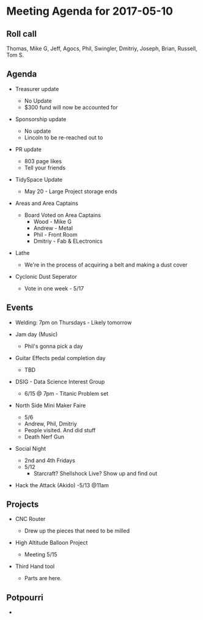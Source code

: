 Meeting Agenda for 2017-05-10
==============================

Roll call
---------
Thomas, Mike G, Jeff, Agocs, Phil, Swingler, Dmitriy, Joseph, Brian, Russell, Tom S.


Agenda
------
- Treasurer update
  - No Update
  - $300 fund will now be accounted for
 
- Sponsorship update
  - No update
  - Lincoln to be re-reached out to

- PR update
  - 803 page likes
  - Tell your friends

- TidySpace Update 
  - May 20 - Large Project storage ends

- Areas and Area Captains
  - Board Voted on Area Captains
    - Wood - Mike G
    - Andrew - Metal
    - Phil - Front Room
    - Dmitriy - Fab & ELectronics

- Lathe
  - We're in the process of acquiring a belt and making a dust cover

- Cyclonic Dust Seperator
  - Vote in one week - 5/17


Events
------
- Welding: 7pm on Thursdays - Likely tomorrow

- Jam day (Music)
  - Phil's gonna pick a day

- Guitar Effects pedal completion day
   - TBD

- DSIG - Data Science Interest Group 
  - 6/15 @ 7pm - Titanic Problem set

- North Side Mini Maker Faire
  - 5/6
  - Andrew, Phil, Dmitriy
  - People visited.  And did stuff
  - Death Nerf Gun

- Social Night
  - 2nd and 4th Fridays
  - 5/12
    - Starcraft?  Shellshock Live?  Show up and find out

- Hack the Attack (Akido)
  -5/13 @11am


Projects
--------
- CNC Router
  - Drew up the pieces that need to be milled

- High Altitude Balloon Project
  - Meeting 5/15 

- Third Hand tool
  - Parts are here.  
 
Potpourri
---------
- 







































